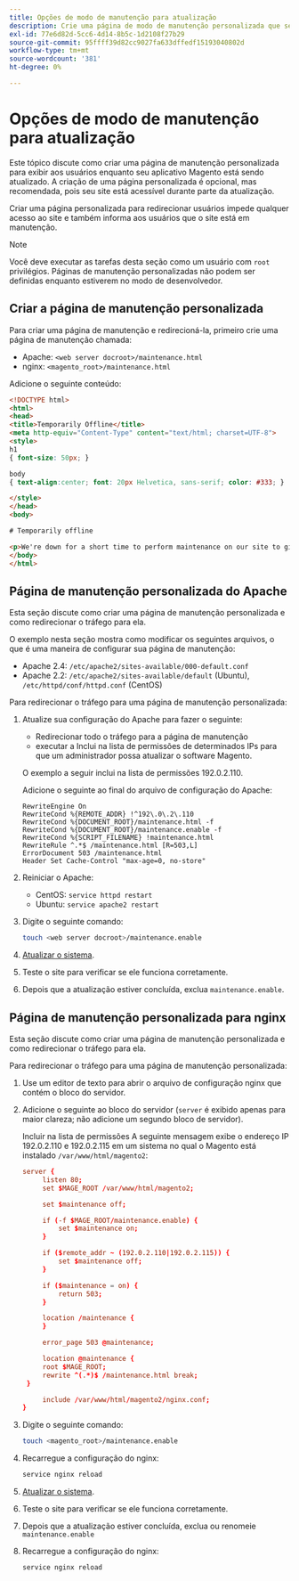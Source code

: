 ```yaml
---
title: Opções de modo de manutenção para atualização
description: Crie uma página de modo de manutenção personalizada que seus clientes verão em sua loja Adobe Commerce ou Magento Open Source enquanto você executa uma atualização.
exl-id: 77e6d82d-5cc6-4d14-8b5c-1d2108f27b29
source-git-commit: 95ffff39d82cc9027fa633dffedf15193040802d
workflow-type: tm+mt
source-wordcount: '381'
ht-degree: 0%

---
```


# Opções de modo de manutenção para atualização

Este tópico discute como criar uma página de manutenção personalizada para exibir aos usuários enquanto seu aplicativo Magento está sendo atualizado. A criação de uma página personalizada é opcional, mas recomendada, pois seu site está acessível durante parte da atualização.

Criar uma página personalizada para redirecionar usuários impede qualquer acesso ao site e também informa aos usuários que o site está em manutenção.

>[!NOTE]
>
>Você deve executar as tarefas desta seção como um usuário com `root` privilégios. Páginas de manutenção personalizadas não podem ser definidas enquanto estiverem no modo de desenvolvedor.

## Criar a página de manutenção personalizada

Para criar uma página de manutenção e redirecioná-la, primeiro crie uma página de manutenção chamada:

- Apache: `<web server docroot>/maintenance.html`
- nginx: `<magento_root>/maintenance.html`

Adicione o seguinte conteúdo:

```html
<!DOCTYPE html>
<html>
<head>
<title>Temporarily Offline</title>
<meta http-equiv="Content-Type" content="text/html; charset=UTF-8">
<style>
h1
{ font-size: 50px; }

body
{ text-align:center; font: 20px Helvetica, sans-serif; color: #333; }

</style>
</head>
<body>

# Temporarily offline

<p>We're down for a short time to perform maintenance on our site to give you the best possible experience. Check back soon!</p>
</body>
</html>
```

## Página de manutenção personalizada do Apache

Esta seção discute como criar uma página de manutenção personalizada e como redirecionar o tráfego para ela.

O exemplo nesta seção mostra como modificar os seguintes arquivos, o que é uma maneira de configurar sua página de manutenção:

- Apache 2.4: `/etc/apache2/sites-available/000-default.conf`
- Apache 2.2: `/etc/apache2/sites-available/default` (Ubuntu), `/etc/httpd/conf/httpd.conf` (CentOS)

Para redirecionar o tráfego para uma página de manutenção personalizada:

1. Atualize sua configuração do Apache para fazer o seguinte:

   - Redirecionar todo o tráfego para a página de manutenção
   - executar a Inclui na lista de permissões de determinados IPs para que um administrador possa atualizar o software Magento.

   O exemplo a seguir inclui na lista de permissões 192.0.2.110.

   Adicione o seguinte ao final do arquivo de configuração do Apache:

   ```terminal
   RewriteEngine On
   RewriteCond %{REMOTE_ADDR} !^192\.0\.2\.110
   RewriteCond %{DOCUMENT_ROOT}/maintenance.html -f
   RewriteCond %{DOCUMENT_ROOT}/maintenance.enable -f
   RewriteCond %{SCRIPT_FILENAME} !maintenance.html
   RewriteRule ^.*$ /maintenance.html [R=503,L]
   ErrorDocument 503 /maintenance.html
   Header Set Cache-Control "max-age=0, no-store"
   ```

1. Reiniciar o Apache:

   - CentOS: `service httpd restart`
   - Ubuntu: `service apache2 restart`

1. Digite o seguinte comando:

   ```bash
   touch <web server docroot>/maintenance.enable
   ```

1. [Atualizar o sistema](../implementation/perform-upgrade.md).
1. Teste o site para verificar se ele funciona corretamente.
1. Depois que a atualização estiver concluída, exclua `maintenance.enable`.

## Página de manutenção personalizada para nginx

Esta seção discute como criar uma página de manutenção personalizada e como redirecionar o tráfego para ela.

Para redirecionar o tráfego para uma página de manutenção personalizada:

1. Use um editor de texto para abrir o arquivo de configuração nginx que contém o bloco do servidor.
1. Adicione o seguinte ao bloco do servidor (`server` é exibido apenas para maior clareza; não adicione um segundo bloco de servidor).

   Incluir na lista de permissões A seguinte mensagem exibe o endereço IP 192.0.2.110 e 192.0.2.115 em um sistema no qual o Magento está instalado `/var/www/html/magento2`:

   ```conf
   server {
        listen 80;
        set $MAGE_ROOT /var/www/html/magento2;
   
        set $maintenance off;
   
        if (-f $MAGE_ROOT/maintenance.enable) {
            set $maintenance on;
        }
   
        if ($remote_addr ~ (192.0.2.110|192.0.2.115)) {
            set $maintenance off;
        }
   
        if ($maintenance = on) {
            return 503;
        }
   
        location /maintenance {
        }
   
        error_page 503 @maintenance;
   
        location @maintenance {
        root $MAGE_ROOT;
        rewrite ^(.*)$ /maintenance.html break;
    }
   
        include /var/www/html/magento2/nginx.conf;
   }
   ```

1. Digite o seguinte comando:

   ```bash
   touch <magento_root>/maintenance.enable
   ```

1. Recarregue a configuração do nginx:

   ```bash
   service nginx reload
   ```

1. [Atualizar o sistema](../implementation/perform-upgrade.md).
1. Teste o site para verificar se ele funciona corretamente.
1. Depois que a atualização estiver concluída, exclua ou renomeie `maintenance.enable`
1. Recarregue a configuração do nginx:

   ```bash
   service nginx reload
   ```
